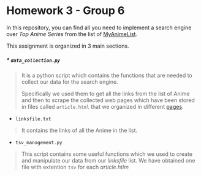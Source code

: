 # Homework 3 - Group 6

In this repository, you can find all you need to implement a search engine over *Top Anime Series* from the list of [MyAnimeList](https://myanimelist.net).


This assignment is organized in 3 main sections.

##### * `data_collection.py`
> It is a python script which contains the functions that are needed to collect our data for the search engine. 
> 
> Specifically we used them to get all the links from the list of Anime and then to scrape the collected web pages which have been stored in files called `article.html` that we organized in different [pages](https://www.dropbox.com/sh/438cskrhjvsiu7b/AACmUnbGSLzRo-KMa0BKocXGa?dl=0).


* `linksfile.txt`
> It contains the links of all the Anime in the list.

* `tsv_management.py`
> This script contains some useful functions which we used to create and manipulate our data from our *linksfile* list. We have obtained one file with extention `tsv` for each *article.htlm*








